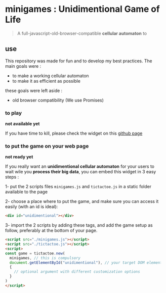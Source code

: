 # minigames : Unidimentional Game of Life

> A full-javascript-old-browser-compatible **cellular automaton**
> to

## use

This repository was made for fun and to develop my best practices.
The main goals were :

- to make a working cellular automaton
- to make it as efficient as possible

these goals were left aside :
- old browser compatibility (We use Promises)

### to play

**not available yet**

If you have time to kill,
please check the widget on this
[github page](https://gui3.github.io/minigames-unidimentionalGameOfLife/)


### to put the game on your web page

**not ready yet**

If you really want an **unidimentional cellular automaton**
for your users to wait wile you **process their big data**,
you can embed this widget in 3 easy steps :

1- put the 2 scripts files `minigames.js` and `tictactoe.js`
in a static folder available to the page

2- choose a place where to put the game,
and make sure you can access it easily (with an id is ideal):
```html
<div id="unidimentional"></div>
```

3- import the 2 scripts by adding these tags,
and add the game setup as follow,
preferably at the bottom of your page.

```html
<script src="./minigames.js"></script>
<script src="./tictactoe.js"></script>
<script>
const game = tictactoe.new(
  minigames, // this is compulsory
  document.getElementById("unidimentional"), // your target DOM element
  {
    // optional argument with different customization options
  }
)
</script>
```